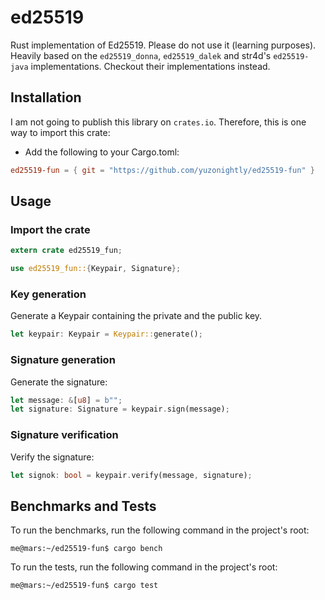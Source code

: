 # ed25519

Rust implementation of Ed25519. Please do not use it (learning purposes). Heavily based on the `ed25519_donna`, `ed25519_dalek` and str4d's `ed25519-java` implementations. Checkout their implementations instead.

## Installation

I am not going to publish this library on `crates.io`. Therefore, this is one way to import this crate:

- Add the following to your Cargo.toml:

```toml
ed25519-fun = { git = "https://github.com/yuzonightly/ed25519-fun" }
```

## Usage

### Import the crate

```rust
extern crate ed25519_fun;

use ed25519_fun::{Keypair, Signature};
```

### Key generation

Generate a Keypair containing the private and the public key.

```rust
let keypair: Keypair = Keypair::generate();
```

### Signature generation

Generate the signature:

```rust
let message: &[u8] = b"";
let signature: Signature = keypair.sign(message);
```

### Signature verification

Verify the signature:

```rust
let signok: bool = keypair.verify(message, signature);
```

## Benchmarks and Tests

To run the benchmarks, run the following command in the project's root:

```console
me@mars:~/ed25519-fun$ cargo bench
```

To run the tests, run the following command in the project's root:

```console
me@mars:~/ed25519-fun$ cargo test
```
